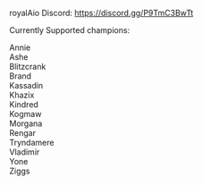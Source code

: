 royalAio Discord: https://discord.gg/P9TmC3BwTt

Currently Supported champions:

Annie  
Ashe  
Blitzcrank  
Brand  
Kassadin  
Khazix  
Kindred  
Kogmaw  
Morgana  
Rengar  
Tryndamere   
Vladimir  
Yone  
Ziggs  
